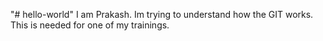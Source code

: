"# hello-world" 
I am Prakash. Im trying to understand how the GIT works. This is needed for one of my trainings.
